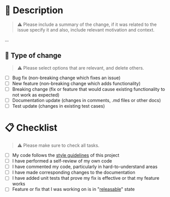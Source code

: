 # :speech_balloon: Description

> :warning: Please include a summary of the change, if it was related to the issue specify it and also, include relevant
> motivation and context.

...

## :monocle_face: Type of change

> :warning: Please select options that are relevant, and delete others.

- [ ] Bug fix (non-breaking change which fixes an issue)
- [ ] New feature (non-breaking change which adds functionality)
- [ ] Breaking change (fix or feature that would cause existing functionality to not work as expected)
- [ ] Documentation update (changes in comments, .md files or other docs)
- [ ] Test update (changes in existing test cases)

# :clipboard: Checklist

> :warning: Please make sure to check all tasks.

- [ ] My code follows the [style guidelines](../docs/CONTRIBUTING.md#art-style-guidelines) of this project
- [ ] I have performed a self-review of my own code
- [ ] I have commented my code, particularly in hard-to-understand areas
- [ ] I have made corresponding changes to the documentation
- [ ] I have added unit tests that prove my fix is effective or that my feature works
- [ ] Feature or fix that I was working on is in "[releasable](../docs/CONTRIBUTING.md#always-releasable)" state
